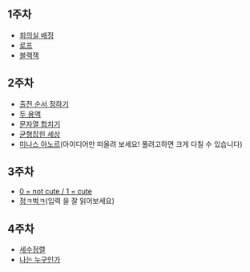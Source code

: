 ## 1주차

* [회의실 배정](https://www.acmicpc.net/problem/1931)
* [로프](https://www.acmicpc.net/problem/2217)
* [블랙잭](https://www.acmicpc.net/problem/2798)


## 2주차

* [출전 순서 정하기](https://www.algospot.com/judge/problem/read/MATCHORDER)
* [두 용액](https://www.acmicpc.net/problem/2470)
* [문자열 합치기](https://www.algospot.com/judge/problem/read/STRJOIN)
* [균형잡힌 세상](https://www.acmicpc.net/problem/4949)
* [미나스 아노르](https://algospot.com/judge/problem/read/MINASTIRITH)(아이디어만 떠올려 보세요! 풀려고하면 크게 다칠 수 있습니다)


## 3주차

* [0 = not cute / 1 = cute](https://www.acmicpc.net/problem/10886)
* [정ㅋ벅ㅋ](https://www.acmicpc.net/problem/1237)(입력 을 잘 읽어보세요)


## 4주차

* [세수정렬](https://www.acmicpc.net/problem/2752)
* [나는 누구인가](https://www.acmicpc.net/problem/15733)

